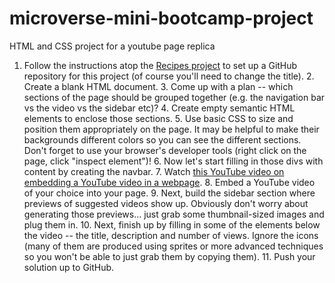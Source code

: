 # microverse-mini-bootcamp-project
HTML and CSS project for a youtube page replica
1. Follow the instructions atop the [Recipes project](/courses/foundations/lessons/recipes) to set up a GitHub repository for this project (of course you'll need to change the title). 2. Create a blank HTML document. 3. Come up with a plan -- which sections of the page should be grouped together (e.g. the navigation bar vs the video vs the sidebar etc)? 4. Create empty semantic HTML elements to enclose those sections. 5. Use basic CSS to size and position them appropriately on the page. It may be helpful to make their backgrounds different colors so you can see the different sections. Don't forget to use your browser's developer tools (right click on the page, click "inspect element")! 6. Now let's start filling in those divs with content by creating the navbar. 7. Watch [this YouTube video on embedding a YouTube video in a webpage](https://www.youtube.com/watch?v=lJIrF4YjHfQ&feature=emb_title). 8. Embed a YouTube video of your choice into your page. 9. Next, build the sidebar section where previews of suggested videos show up. Obviously don't worry about generating those previews... just grab some thumbnail-sized images and plug them in. 10. Next, finish up by filling in some of the elements below the video -- the title, description and number of views. Ignore the icons (many of them are produced using sprites or more advanced techniques so you won't be able to just grab them by copying them). 11. Push your solution up to GitHub.
